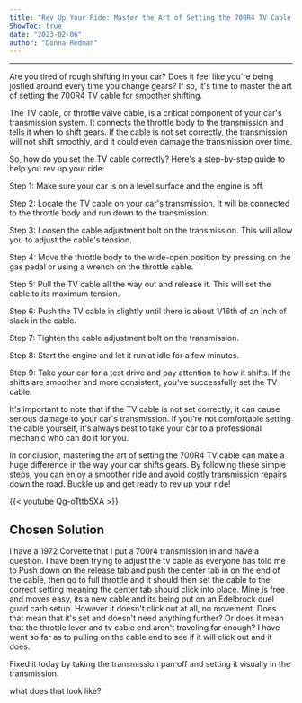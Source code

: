 ```yaml
---
title: "Rev Up Your Ride: Master the Art of Setting the 700R4 TV Cable for Smoother Shifting!"
ShowToc: true 
date: "2023-02-06"
author: "Donna Redman"
---
```

*****
Are you tired of rough shifting in your car? Does it feel like you're being jostled around every time you change gears? If so, it's time to master the art of setting the 700R4 TV cable for smoother shifting.

The TV cable, or throttle valve cable, is a critical component of your car's transmission system. It connects the throttle body to the transmission and tells it when to shift gears. If the cable is not set correctly, the transmission will not shift smoothly, and it could even damage the transmission over time.

So, how do you set the TV cable correctly? Here's a step-by-step guide to help you rev up your ride:

Step 1: Make sure your car is on a level surface and the engine is off.

Step 2: Locate the TV cable on your car's transmission. It will be connected to the throttle body and run down to the transmission.

Step 3: Loosen the cable adjustment bolt on the transmission. This will allow you to adjust the cable's tension.

Step 4: Move the throttle body to the wide-open position by pressing on the gas pedal or using a wrench on the throttle cable.

Step 5: Pull the TV cable all the way out and release it. This will set the cable to its maximum tension.

Step 6: Push the TV cable in slightly until there is about 1/16th of an inch of slack in the cable.

Step 7: Tighten the cable adjustment bolt on the transmission.

Step 8: Start the engine and let it run at idle for a few minutes.

Step 9: Take your car for a test drive and pay attention to how it shifts. If the shifts are smoother and more consistent, you've successfully set the TV cable.

It's important to note that if the TV cable is not set correctly, it can cause serious damage to your car's transmission. If you're not comfortable setting the cable yourself, it's always best to take your car to a professional mechanic who can do it for you.

In conclusion, mastering the art of setting the 700R4 TV cable can make a huge difference in the way your car shifts gears. By following these simple steps, you can enjoy a smoother ride and avoid costly transmission repairs down the road. Buckle up and get ready to rev up your ride!

{{< youtube Qg-oTttb5XA >}} 



## Chosen Solution
 I have a 1972 Corvette that I put a 700r4 transmission in and have a question.  I have been trying to adjust the tv cable as everyone has told me to Push down on the release tab and push the center tab in on the end of the cable, then go to full throttle and it should then set the cable to the correct setting meaning the center tab should click into place.  Mine is free and moves easy, its a new cable and its being put on an Edelbrock duel guad carb setup. However it doesn't click out at all, no movement.  Does that mean that it's set and doesn't need anything further?  Or does it mean that the throttle lever and tv cable end aren't traveling far enough?  I have went so far as to pulling on the cable end to see if it will click out and it does.

 Fixed it today by taking the transmission pan off and setting it visually in the transmission.

 what does that look like?




